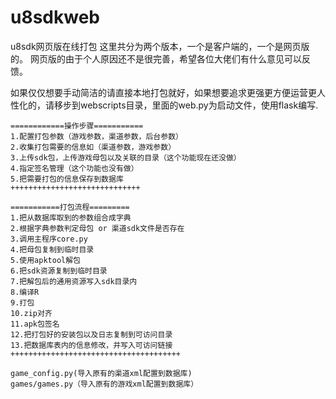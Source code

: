 # u8sdkweb
u8sdk网页版在线打包
这里共分为两个版本，一个是客户端的，一个是网页版的。
网页版的由于个人原因还不是很完善，希望各位大佬们有什么意见可以反馈。

如果仅仅想要手动简洁的请直接本地打包就好，如果想要追求更强更方便运营更人性化的，请移步到webscripts目录，里面的web.py为启动文件，使用flask编写.
```
============操作步骤===========
1.配置打包参数（游戏参数，渠道参数，后台参数）
2.收集打包需要的信息如（渠道参数，游戏参数）
3.上传sdk包，上传游戏母包以及关联的目录（这个功能现在还没做）
4.指定签名管理（这个功能也没有做）
5.把需要打包的信息保存到数据库
+++++++++++++++++++++++++++++

===========打包流程=========
1.把从数据库取到的参数组合成字典
2.根据字典参数判定母包 or 渠道sdk文件是否存在
3.调用主程序core.py
4.把母包复制到临时目录
5.使用apktool解包
6.把sdk资源复制到临时目录
7.把解包后的通用资源写入sdk目录内
8.编译R
9.打包
10.zip对齐
11.apk包签名
12.把打包好的安装包以及日志复制到可访问目录
13.把数据库表内的信息修改，并写入可访问链接
++++++++++++++++++++++++++++++++++++++

game_config.py(导入原有的渠道xml配置到数据库)
games/games.py（导入原有的游戏xml配置到数据库）
```
